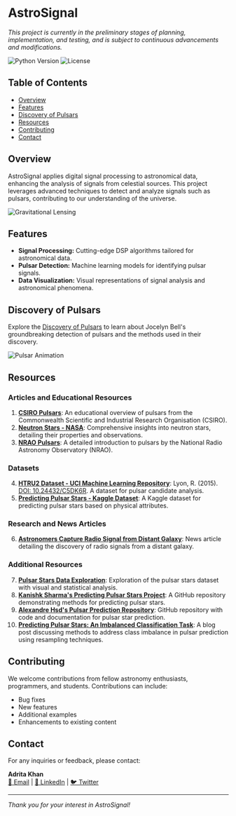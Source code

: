 # AstroSignal

*This project is currently in the preliminary stages of planning, implementation, and testing, and is subject to continuous advancements and modifications.*

![Python Version](https://img.shields.io/badge/python-3.8%2B-blue.svg) ![License](https://img.shields.io/badge/license-MIT-blue.svg)

## Table of Contents

- [Overview](#overview)
- [Features](#features)
- [Discovery of Pulsars](#discovery-of-pulsars)
- [Resources](#resources)
- [Contributing](#contributing)
- [Contact](#contact)

## Overview

AstroSignal applies digital signal processing to astronomical data, enhancing the analysis of signals from celestial sources. This project leverages advanced techniques to detect and analyze signals such as pulsars, contributing to our understanding of the universe.

![Gravitational Lensing](https://www.mcgill.ca/newsroom/files/newsroom/channels/image/gravitational_lensing.png)

## Features

- **Signal Processing:** Cutting-edge DSP algorithms tailored for astronomical data.
- **Pulsar Detection:** Machine learning models for identifying pulsar signals.
- **Data Visualization:** Visual representations of signal analysis and astronomical phenomena.

## Discovery of Pulsars

Explore the [Discovery of Pulsars](Discovery_of_Pulsars.md) to learn about Jocelyn Bell's groundbreaking detection of pulsars and the methods used in their discovery.

![Pulsar Animation](https://images.theconversation.com/files/525030/original/file-20230509-23-mqcefr.gif?ixlib=rb-4.1.0&q=30&auto=format&w=600&h=450&fit=crop&dpr=2)

## Resources

### Articles and Educational Resources

1. **[CSIRO Pulsars](https://www.atnf.csiro.au/outreach/education/everyone/pulsars/index.html)**: An educational overview of pulsars from the Commonwealth Scientific and Industrial Research Organisation (CSIRO).
2. **[Neutron Stars - NASA](https://imagine.gsfc.nasa.gov/science/objects/neutron_stars1.html)**: Comprehensive insights into neutron stars, detailing their properties and observations.
3. **[NRAO Pulsars](https://public.nrao.edu/radio-astronomy/pulsars/)**: A detailed introduction to pulsars by the National Radio Astronomy Observatory (NRAO).

### Datasets

4. **[HTRU2 Dataset - UCI Machine Learning Repository](https://archive.ics.uci.edu/dataset/372/htru2)**: Lyon, R. (2015). [DOI: 10.24432/C5DK6R](https://doi.org/10.24432/C5DK6R). A dataset for pulsar candidate analysis.
5. **[Predicting Pulsar Stars - Kaggle Dataset](https://www.kaggle.com/datasets/colearninglounge/predicting-pulsar-starintermediate/data)**: A Kaggle dataset for predicting pulsar stars based on physical attributes.

### Research and News Articles

6. **[Astronomers Capture Radio Signal from Distant Galaxy](https://www.mcgill.ca/newsroom/channels/news/astronomers-capture-radio-signal-distant-galaxy-344925)**: News article detailing the discovery of radio signals from a distant galaxy.

### Additional Resources

7. **[Pulsar Stars Data Exploration](https://datauab.github.io/pulsar_stars/)**: Exploration of the pulsar stars dataset with visual and statistical analysis.
8. **[Kanishk Sharma's Predicting Pulsar Stars Project](https://github.com/kanishksh4rma/predicting-a-pulsar-Star/tree/master)**: A GitHub repository demonstrating methods for predicting pulsar stars.
9. **[Alexandre Hsd's Pulsar Prediction Repository](https://github.com/alexandrehsd/predicting-pulsar-stars)**: GitHub repository with code and documentation for pulsar star prediction.
10. **[Predicting Pulsar Stars: An Imbalanced Classification Task](https://towardsdatascience.com/predicting-pulsar-stars-an-imbalanced-classification-task-comparing-bootstrap-resampling-to-smote-8cfbe037b807)**: A blog post discussing methods to address class imbalance in pulsar prediction using resampling techniques.

## Contributing

We welcome contributions from fellow astronomy enthusiasts, programmers, and students. Contributions can include:

- Bug fixes
- New features
- Additional examples
- Enhancements to existing content

## Contact

For any inquiries or feedback, please contact:

**Adrita Khan**  
[📧 Email](mailto:adrita.khan.official@gmail.com) | [🔗 LinkedIn](https://www.linkedin.com/in/adrita-khan) | [🐦 Twitter](https://x.com/Adrita_)

---

*Thank you for your interest in AstroSignal!*
